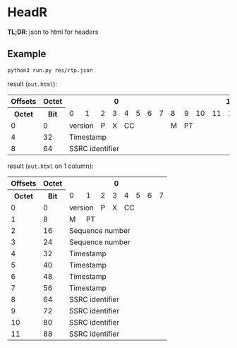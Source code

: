 # HeadR

**TL;DR**: json to html for headers

## Example

```bash
python3 run.py res/rtp.json
```

result (`out.html`):

<html>
<body>
<table>
    <tr>
        <th>Offsets</th>
        <th>Octet</th>
        <th colspan="8">
            0
        </th>
        <th colspan="8">
            1
        </th>
        <th colspan="8">
            2
        </th>
        <th colspan="8">
            3
        </th>
    </tr>
    <tr>
        <th>Octet</th>
        <th>Bit</th>
        <td colspan="1">
            0
        </td>
        <td colspan="1">
            1
        </td>
        <td colspan="1">
            2
        </td>
        <td colspan="1">
            3
        </td>
        <td colspan="1">
            4
        </td>
        <td colspan="1">
            5
        </td>
        <td colspan="1">
            6
        </td>
        <td colspan="1">
            7
        </td>
        <td colspan="1">
            8
        </td>
        <td colspan="1">
            9
        </td>
        <td colspan="1">
            10
        </td>
        <td colspan="1">
            11
        </td>
        <td colspan="1">
            12
        </td>
        <td colspan="1">
            13
        </td>
        <td colspan="1">
            14
        </td>
        <td colspan="1">
            15
        </td>
        <td colspan="1">
            16
        </td>
        <td colspan="1">
            17
        </td>
        <td colspan="1">
            18
        </td>
        <td colspan="1">
            19
        </td>
        <td colspan="1">
            20
        </td>
        <td colspan="1">
            21
        </td>
        <td colspan="1">
            22
        </td>
        <td colspan="1">
            23
        </td>
        <td colspan="1">
            24
        </td>
        <td colspan="1">
            25
        </td>
        <td colspan="1">
            26
        </td>
        <td colspan="1">
            27
        </td>
        <td colspan="1">
            28
        </td>
        <td colspan="1">
            29
        </td>
        <td colspan="1">
            30
        </td>
        <td colspan="1">
            31
        </td>
    </tr>
    <tr>
        <td>
            0
        </td>
        <td>
            0
        </td>
        <td colspan="2">
            version
        </td>
        <td colspan="1">
            P
        </td>
        <td colspan="1">
            X
        </td>
        <td colspan="4">
            CC
        </td>
        <td colspan="1">
            M
        </td>
        <td colspan="7">
            PT
        </td>
        <td colspan="16">
            Sequence number
        </td>
    </tr>
    <tr>
        <td>
            4
        </td>
        <td>
            32
        </td>
        <td colspan="32">
            Timestamp
        </td>
    </tr>
    <tr>
        <td>
            8
        </td>
        <td>
            64
        </td>
        <td colspan="32">
            SSRC identifier
        </td>
    </tr>
</table>
</body>
</html>

result (`out.html` on 1 column):

<html>
    <head>
        <title>Header</title>
    </head>
    <body>
        <table>
            <tr>
                <th>Offsets</th>
                <th>Octet</th>
                <th colspan = "8">
                    0
                </th>
            </tr>
            <tr>
                <th>Octet</th>
                <th>Bit</th>
                <td colspan = "1">
                    0
                </td>
                <td colspan = "1">
                    1
                </td>
                <td colspan = "1">
                    2
                </td>
                <td colspan = "1">
                    3
                </td>
                <td colspan = "1">
                    4
                </td>
                <td colspan = "1">
                    5
                </td>
                <td colspan = "1">
                    6
                </td>
                <td colspan = "1">
                    7
                </td>
            </tr>
            <tr>
                <td>
                    0
                </td>
                <td>
                    0
                </td>
                    <td colspan="2">
                        version
                    </td>
                    <td colspan="1">
                        P
                    </td>
                    <td colspan="1">
                        X
                    </td>
                    <td colspan="4">
                        CC
                    </td>
            </tr>
            <tr>
                <td>
                    1
                </td>
                <td>
                    8
                </td>
                    <td colspan="1">
                        M
                    </td>
                    <td colspan="7">
                        PT
                    </td>
            </tr>
            <tr>
                <td>
                    2
                </td>
                <td>
                    16
                </td>
                    <td colspan="8">
                        Sequence number
                    </td>
            </tr>
            <tr>
                <td>
                    3
                </td>
                <td>
                    24
                </td>
                    <td colspan="8">
                        Sequence number
                    </td>
            </tr>
            <tr>
                <td>
                    4
                </td>
                <td>
                    32
                </td>
                    <td colspan="24">
                        Timestamp
                    </td>
            </tr>
            <tr>
                <td>
                    5
                </td>
                <td>
                    40
                </td>
                    <td colspan="16">
                        Timestamp
                    </td>
            </tr>
            <tr>
                <td>
                    6
                </td>
                <td>
                    48
                </td>
                    <td colspan="8">
                        Timestamp
                    </td>
            </tr>
            <tr>
                <td>
                    7
                </td>
                <td>
                    56
                </td>
                    <td colspan="8">
                        Timestamp
                    </td>
            </tr>
            <tr>
                <td>
                    8
                </td>
                <td>
                    64
                </td>
                    <td colspan="24">
                        SSRC identifier
                    </td>
            </tr>
            <tr>
                <td>
                    9
                </td>
                <td>
                    72
                </td>
                    <td colspan="16">
                        SSRC identifier
                    </td>
            </tr>
            <tr>
                <td>
                    10
                </td>
                <td>
                    80
                </td>
                    <td colspan="8">
                        SSRC identifier
                    </td>
            </tr>
            <tr>
                <td>
                    11
                </td>
                <td>
                    88
                </td>
                    <td colspan="8">
                        SSRC identifier
                    </td>
            </tr>
        </table>
    </body>
</html>

